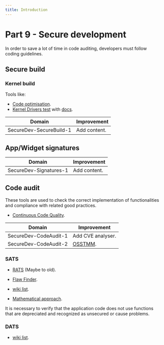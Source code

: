 ```yaml
---
title: Introduction
---
```


# Part 9 - Secure development

In order to save a lot of time in code auditing, developers must follow coding
guidelines.

## Secure build

### Kernel build

Tools like:

- [Code optimisation](https://github.com/jduck/lk-reducer).
- [Kernel Drivers test](https://github.com/ucsb-seclab/dr_checker) with
  [docs](https://www.usenix.org/system/files/conference/usenixsecurity17/sec17-machiry.pdf).

<!-- section-todo -->

Domain                  | Improvement
----------------------- | ------------
SecureDev-SecureBuild-1 | Add content.

<!-- end-section-todo -->

## App/Widget signatures

<!-- section-todo -->

Domain                 | Improvement
---------------------- | ------------
SecureDev-Signatures-1 | Add content.

<!-- end-section-todo -->

## Code audit

These tools are used to check the correct implementation of functionalities and
compliance with related good practices.

- [Continuous Code Quality](https://www.sonarqube.org/).

<!-- section-todo -->

Domain                | Improvement
--------------------- | -----------------------------------------------------
SecureDev-CodeAudit-1 | Add CVE analyser.
SecureDev-CodeAudit-2 | [OSSTMM](http://www.isecom.org/mirror/OSSTMM.3.pdf).

<!-- end-section-todo -->

### SATS

- [RATS](https://github.com/andrew-d/rough-auditing-tool-for-security) (Maybe to
  old).
- [Flaw Finder](https://www.dwheeler.com/flawfinder/).

- [wiki
  list](https://en.wikipedia.org/wiki/List_of_tools_for_static_code_analysis).

- [Mathematical
  approach](https://perso.univ-rennes1.fr/david.lubicz/planches/David_Pichardie.pdf).

It is necessary to verify that the application code does not use functions that
are depreciated and recognized as unsecured or cause problems.

### DATS

- [wiki
  list](https://en.wikipedia.org/wiki/Dynamic_program_analysis#Example_tools).
